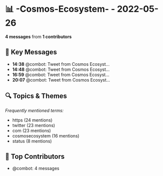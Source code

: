 # 📊 -Cosmos-Ecosystem- - 2022-05-26
**4 messages** from **1 contributors**

## 💬 Key Messages
- **14:38** @combot: [‌‌‌‌‎⁠](https://twitter.com/CosmosEcosystem/status/1529834350912618500)Tweet from Cosmos Ecosyst...
- **14:48** @combot: [‌‌‌‌‎⁠](https://twitter.com/CosmosEcosystem/status/1529836779485937664)Tweet from Cosmos Ecosyst...
- **16:59** @combot: [‌‌‌‌‎⁠](https://twitter.com/CosmosEcosystem/status/1529869911459241989)Tweet from Cosmos Ecosyst...
- **20:07** @combot: [‌‌‌‌‎⁠](https://twitter.com/CosmosEcosystem/status/1529917134670811143)Tweet from Cosmos Ecosyst...

## 🔍 Topics & Themes
*Frequently mentioned terms:*
- https (24 mentions)
- twitter (23 mentions)
- com (23 mentions)
- cosmosecosystem (16 mentions)
- status (8 mentions)

## 👥 Top Contributors
- @combot: 4 messages